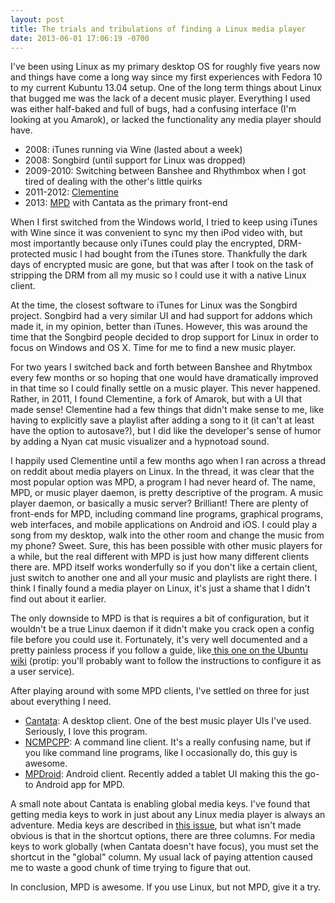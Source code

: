 ```yaml
---
layout: post
title: The trials and tribulations of finding a Linux media player
date: 2013-06-01 17:06:19 -0700
---
```


I've been using Linux as my primary desktop OS for roughly five years now and things have come a long way since my first experiences with Fedora 10 to my current Kubuntu 13.04 setup. One of the long term things about Linux that bugged me was the lack of a decent music player. Everything I used was either half-baked and full of bugs, had a confusing interface (I'm looking at you Amarok), or lacked the functionality any media player should have.

* 2008: iTunes running via Wine (lasted about a week)
* 2008: Songbird (until support for Linux was dropped)
* 2009-2010: Switching between Banshee and Rhythmbox when I got tired of dealing with the other's little quirks
* 2011-2012: <a href="http://www.clementine-player.org/">Clementine</a>
* 2013: <a href="http://www.musicpd.org/">MPD</a> with Cantata as the primary front-end

When I first switched from the Windows world, I tried to keep using iTunes with Wine since it was convenient to sync my then iPod video with, but most importantly because only iTunes could play the encrypted, DRM-protected music I had bought from the iTunes store. Thankfully the dark days of encrypted music are gone, but that was after I took on the task of stripping the DRM from all my music so I could use it with a native Linux client.

At the time, the closest software to iTunes for Linux was the Songbird project. Songbird had a very similar UI and had support for addons which made it, in my opinion, better than iTunes. However, this was around the time that the Songbird people decided to drop support for Linux in order to focus on Windows and OS X. Time for me to find a new music player.

For two years I switched back and forth between Banshee and Rhytmbox every few months or so hoping that one would have dramatically improved in that time so I could finally settle on a music player. This never happened. Rather, in 2011, I found Clementine, a fork of Amarok, but with a UI that made sense! Clementine had a few things that didn't make sense to me, like having to explicitly save a playlist after adding a song to it (it can't at least have the option to autosave?), but I did like the developer's sense of humor by adding a Nyan cat music visualizer and a hypnotoad sound.

<!--more-->

I happily used Clementine until a few months ago when I ran across a thread on reddit about media players on Linux. In the thread, it was clear that the most popular option was MPD, a program I had never heard of. The name, MPD, or music player daemon, is pretty descriptive of the program. A music player daemon, or basically a music server? Brilliant! There are plenty of front-ends for MPD, including command line programs, graphical programs, web interfaces, and mobile applications on Android and iOS. I could play a song from my desktop, walk into the other room and change the music from my phone? Sweet. Sure, this has been possible with other music players for a while, but the real different with MPD is just how many different clients there are. MPD itself works wonderfully so if you don't like a certain client, just switch to another one and all your music and playlists are right there. I think I finally found a media player on Linux, it's just a shame that I didn't find out about it earlier.

The only downside to MPD is that is requires a bit of configuration, but it wouldn't be a true Linux daemon if it didn't make you crack open a config file before you could use it. Fortunately, it's very well documented and a pretty painless process if you follow a guide, like<a href="https://help.ubuntu.com/community/MPD"> this one on the Ubuntu wiki</a> (protip: you'll probably want to follow the instructions to configure it as a user service).

After playing around with some MPD clients, I've settled on three for just about everything I need.

* <a href="https://code.google.com/p/cantata/">Cantata</a>: A desktop client. One of the best music player UIs I've used. Seriously, I love this program.
* <a href="http://ncmpcpp.rybczak.net/">NCMPCPP</a>: A command line client. It's a really confusing name, but if you like command line programs, like I occasionally do, this guy is awesome.
* <a href="https://play.google.com/store/apps/details?id=com.namelessdev.mpdroid&amp;hl=en">MPDroid</a>: Android client. Recently added a tablet UI making this the go-to Android app for MPD.

A small note about Cantata is enabling global media keys. I've found that getting media keys to work in just about any Linux media player is always an adventure. Media keys are described in <a href="https://code.google.com/p/cantata/issues/detail?id=188">this issue</a>, but what isn't made obvious is that in the shortcut options, there are three columns. For media keys to work globally (when Cantata doesn't have focus), you must set the shortcut in the "global" column. My usual lack of paying attention caused me to waste a good chunk of time trying to figure that out.

In conclusion, MPD is awesome. If you use Linux, but not MPD, give it a try.
